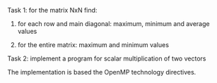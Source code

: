 Task 1: for the matrix NxN find:

1. for each row and main diagonal: maximum, minimum and average values

2. for the entire matrix: maximum and minimum values

Task 2: implement a program for scalar multiplication of two vectors

The implementation is based the OpenMP technology directives.
